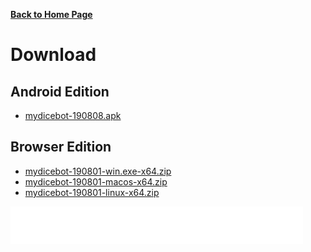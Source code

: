 __[Back to Home Page](/)__

# Download

## Android Edition
* [mydicebot-190808.apk](https://github.com/mydicebot/mydicebot.github.io/releases/download/v190808/mydicebot-190808.apk)

## Browser Edition
* [mydicebot-190801-win.exe-x64.zip](https://github.com/mydicebot/mydicebot.github.io/releases/download/v190801/mydicebot-190801-win.exe-x64.zip)
* [mydicebot-190801-macos-x64.zip](https://github.com/mydicebot/mydicebot.github.io/releases/download/v190801/mydicebot-190801-macos-x64.zip)
* [mydicebot-190801-linux-x64.zip](https://github.com/mydicebot/mydicebot.github.io/releases/download/v190801/mydicebot-190801-linux-x64.zip)




<iframe data-aa="1218247" src="//ad.a-ads.com/1218247?size=468x60" scrolling="no" style="width:468px; height:60px; border:0px; padding:0; overflow:hidden" allowtransparency="true"></iframe>

